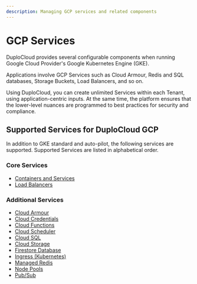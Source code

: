 ```yaml
---
description: Managing GCP services and related components
---
```


# GCP Services

DuploCloud provides several configurable components when running Google Cloud Provider's Google Kubernetes Engine (GKE).

Applications involve GCP Services such as Cloud Armour, Redis and SQL databases, Storage Buckets, Load Balancers, and so on.&#x20;

Using DuploCloud, you can create unlimited Services within each Tenant, using application-centric inputs. At the same time, the platform ensures that the lower-level nuances are programmed to best practices for security and compliance.&#x20;

## Supported Services for DuploCloud GCP

In addition to GKE standard and auto-pilot, the following services are supported. Supported Services are listed in alphabetical order.

### Core Services

* [Containers and Services](containers/)
* [Load Balancers](step-4-create-a-load-balancer.md)

### Additional Services

* [Cloud Armour](cloud-armour.md)
* [Cloud Credentials](cloud-credentials.md)
* [Cloud Functions](s3-bucket.md)
* [Cloud Scheduler](s3-bucket-1.md)
* [Cloud SQL](cloud-sql.md)
* [Cloud Storage](s3-bucket-2.md)
* [Firestore Database](firestore-database.md)
* [Ingress (Kubernetes)](../../kubernetes-user-guide/ingress-loadbalancer/gke-ingress.md)
* [Managed Redis](managed-redis.md)
* [Node Pools](node-pools.md)
* [Pub/Sub](s3-bucket-3.md)
